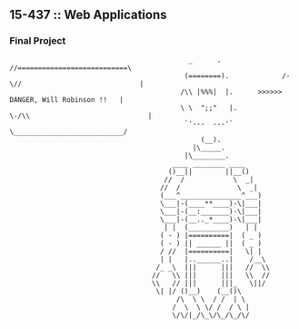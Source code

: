 

## 15-437 :: Web Applications

### Final Project

                                                      
                                                      
                                                _      .                   //===========================\
                                               (========).             /-\//                             |
                                              /\\ |%%%|  |.      >>>>>>       DANGER, Will Robinson !!   |
                                              \ \  ";;"   |.           \-/\\                             |
                                               `'---  ---'`                 \___________________________/
                                                   (__). 
                                                 |\_____.
                                               |\________.                                                       
                                            ____ ________ ____
                                           ()__||        ||__()
                                          //  /            \  _|
                                         //  /              \  _|
                                         (___^_______________^___)
                                         \___|-(____**____)-\|___|
                                         \___|-(__:_______)-\|___|
                                         \___|-(__.._*____)-\|___|
                                          | |  (__________)   | |
                                         ( - ) |==========|  ( _ )
                                         ( - ) || ______ ||  ( _ )
                                         / //  |==========|   \| |
                                         | |   |..______..|    /__\
                                        /_ _\  |||      |||   //  \\
                                       //   \\ |||      |||   \\  //
                                       \\   // |||      |||_   \||/
                                        \| |/ ()__)    (__()\
                                             /\  \ \  / /  | \
                                            /  \  \ \/ /  / \ |
                                            \/\/|_/\_\/\_/\_/\/
                                            
                                            
                                            